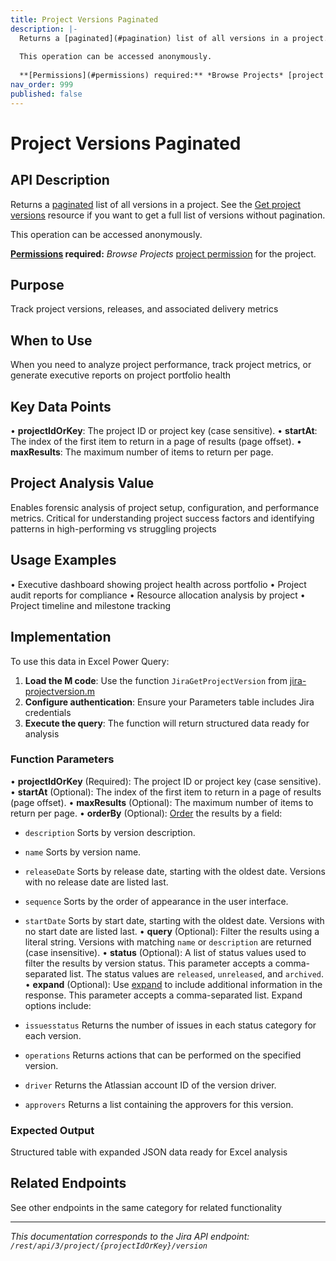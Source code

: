 ```yaml
---
title: Project Versions Paginated
description: |-
  Returns a [paginated](#pagination) list of all versions in a project. See the [Get project versions](#api-rest-api-3-project-projectIdOrKey-versions-get) resource if you want to get a full list of versions without pagination.
  
  This operation can be accessed anonymously.
  
  **[Permissions](#permissions) required:** *Browse Projects* [project permission](https://confluence.atlassian.com/x/yodKLg) for the project.
nav_order: 999
published: false
---
```


# Project Versions Paginated

## API Description
Returns a [paginated](#pagination) list of all versions in a project. See the [Get project versions](#api-rest-api-3-project-projectIdOrKey-versions-get) resource if you want to get a full list of versions without pagination.

This operation can be accessed anonymously.

**[Permissions](#permissions) required:** *Browse Projects* [project permission](https://confluence.atlassian.com/x/yodKLg) for the project.

## Purpose
Track project versions, releases, and associated delivery metrics

## When to Use
When you need to analyze project performance, track project metrics, or generate executive reports on project portfolio health

## Key Data Points
• **projectIdOrKey**: The project ID or project key (case sensitive).
• **startAt**: The index of the first item to return in a page of results (page offset).
• **maxResults**: The maximum number of items to return per page.

## Project Analysis Value
Enables forensic analysis of project setup, configuration, and performance metrics. Critical for understanding project success factors and identifying patterns in high-performing vs struggling projects

## Usage Examples
• Executive dashboard showing project health across portfolio
• Project audit reports for compliance
• Resource allocation analysis by project
• Project timeline and milestone tracking

## Implementation
To use this data in Excel Power Query:

1. **Load the M code**: Use the function `JiraGetProjectVersion` from [jira-projectversion.m](../assets/jira-projectversion.m)
2. **Configure authentication**: Ensure your Parameters table includes Jira credentials
3. **Execute the query**: The function will return structured data ready for analysis

### Function Parameters
• **projectIdOrKey** (Required): The project ID or project key (case sensitive).
• **startAt** (Optional): The index of the first item to return in a page of results (page offset).
• **maxResults** (Optional): The maximum number of items to return per page.
• **orderBy** (Optional): [Order](#ordering) the results by a field:

 *  `description` Sorts by version description.
 *  `name` Sorts by version name.
 *  `releaseDate` Sorts by release date, starting with the oldest date. Versions with no release date are listed last.
 *  `sequence` Sorts by the order of appearance in the user interface.
 *  `startDate` Sorts by start date, starting with the oldest date. Versions with no start date are listed last.
• **query** (Optional): Filter the results using a literal string. Versions with matching `name` or `description` are returned (case insensitive).
• **status** (Optional): A list of status values used to filter the results by version status. This parameter accepts a comma-separated list. The status values are `released`, `unreleased`, and `archived`.
• **expand** (Optional): Use [expand](#expansion) to include additional information in the response. This parameter accepts a comma-separated list. Expand options include:

 *  `issuesstatus` Returns the number of issues in each status category for each version.
 *  `operations` Returns actions that can be performed on the specified version.
 *  `driver` Returns the Atlassian account ID of the version driver.
 *  `approvers` Returns a list containing the approvers for this version.

### Expected Output
Structured table with expanded JSON data ready for Excel analysis

## Related Endpoints
See other endpoints in the same category for related functionality

---
*This documentation corresponds to the Jira API endpoint: `/rest/api/3/project/{projectIdOrKey}/version`*
